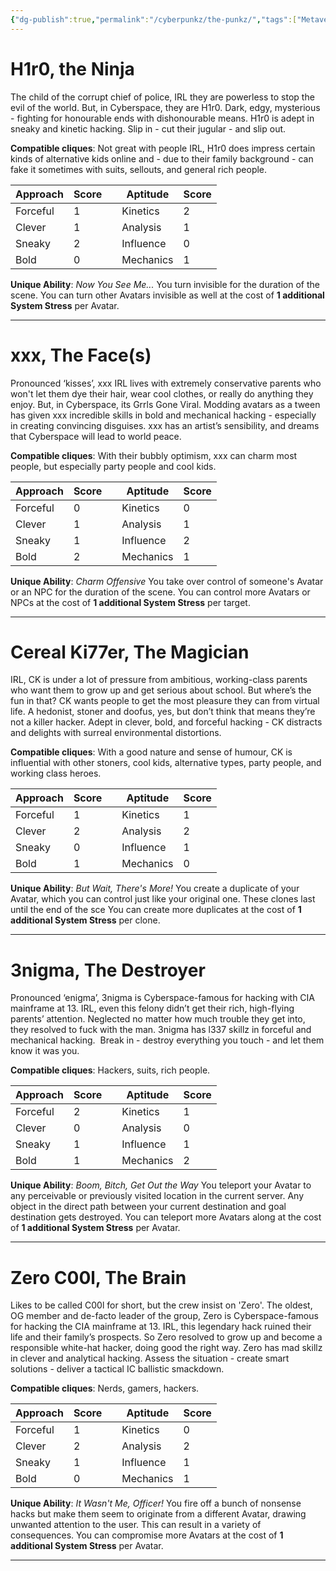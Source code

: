 ```yaml
---
{"dg-publish":true,"permalink":"/cyberpunkz/the-punkz/","tags":["Metaverse/SRD"]}
---
```


# H1r0, the Ninja
The child of the corrupt chief of police, IRL they are powerless to stop the evil of the world. But, in Cyberspace, they are H1r0. Dark, edgy, mysterious - fighting for honourable ends with dishonourable means. H1r0 is adept in sneaky and kinetic hacking. Slip in - cut their jugular - and slip out. 

**Compatible cliques**: Not great with people IRL, H1r0 does impress certain kinds of alternative kids online and - due to their family background - can fake it sometimes with suits, sellouts, and general rich people.

| Approach | Score |     | Aptitude  | Score |
| -------- | ----- | --- | --------- | ----- |
| Forceful | 1     |     | Kinetics  | 2     |
| Clever   | 1     |     | Analysis  | 1     |
| Sneaky   | 2     |     | Influence | 0     |
| Bold     | 0     |     | Mechanics | 1     |

**Unique Ability**: *Now You See Me...*
You turn invisible for the duration of the scene. 
You can turn other Avatars invisible as well at the cost of **1 additional System Stress** per Avatar.


---

# xxx, The Face(s)
Pronounced ‘kisses’, xxx IRL lives with extremely conservative parents who won't let them dye their hair, wear cool clothes, or really do anything they enjoy. But, in Cyberspace, its Grrls Gone Viral. Modding avatars as a tween has given xxx incredible skills in bold and mechanical hacking - especially in creating convincing disguises. xxx has an artist’s sensibility, and dreams that Cyberspace will lead to world peace.

**Compatible cliques**: With their bubbly optimism, xxx can charm most people, but especially party people and cool kids.

| Approach | Score |     | Aptitude  | Score |
| -------- | ----- | --- | --------- | ----- |
| Forceful | 0     |     | Kinetics  | 0     |
| Clever   | 1     |     | Analysis  | 1     |
| Sneaky   | 1     |     | Influence | 2     |
| Bold     | 2     |     | Mechanics | 1     |

**Unique Ability**: *Charm Offensive*
You take over control of someone's Avatar or an NPC for the duration of the scene. 
You can control more Avatars or NPCs at the cost of **1 additional System Stress** per target.


---
# Cereal Ki77er, The Magician
IRL, CK is under a lot of pressure from ambitious, working-class parents who want them to grow up and get serious about school. But where’s the fun in that? CK wants people to get the most pleasure they can from virtual life. A hedonist, stoner and doofus, yes, but don’t think that means they’re not a killer hacker. Adept in clever, bold, and forceful hacking - CK distracts and delights with surreal environmental distortions. 

**Compatible cliques**: With a good nature and sense of humour, CK is influential with other stoners, cool kids, alternative types, party people, and working class heroes.

| Approach | Score |     | Aptitude  | Score |
| -------- | ----- | --- | --------- | ----- |
| Forceful | 1     |     | Kinetics  | 1     |
| Clever   | 2     |     | Analysis  | 2     |
| Sneaky   | 0     |     | Influence | 1     |
| Bold     | 1     |     | Mechanics | 0     |

**Unique Ability**: *But Wait, There's More!*
You create a duplicate of your Avatar, which you can control just like your original one. These clones last until the end of the sce
You can create more duplicates at the cost of **1 additional System Stress** per clone.


---
# 3nigma, The Destroyer
Pronounced ‘enigma’, 3nigma is Cyberspace-famous for hacking with CIA mainframe at 13. IRL, even this felony didn’t get their rich, high-flying parents’ attention. Neglected no matter how much trouble they get into, they resolved to fuck with the man. 3nigma has l337 skillz in forceful and mechanical hacking.  Break in - destroy everything you touch - and let them know it was you.

**Compatible cliques**: Hackers, suits, rich people.

| Approach | Score |     | Aptitude  | Score |
| -------- | ----- | --- | --------- | ----- |
| Forceful | 2     |     | Kinetics  | 1     |
| Clever   | 0     |     | Analysis  | 0     |
| Sneaky   | 1     |     | Influence | 1     |
| Bold     | 1     |     | Mechanics | 2     |

**Unique Ability**: *Boom, Bitch, Get Out the Way*
You teleport your Avatar to any perceivable or previously visited location in the current server. Any object in the direct path between your current destination and goal destination gets destroyed. 
You can teleport more Avatars along at the cost of **1 additional System Stress** per Avatar.


---
# Zero C00l, The Brain
Likes to be called C00l for short, but the crew insist on 'Zero'. The oldest, OG member and de-facto leader of the group, Zero is Cyberspace-famous for hacking the CIA mainframe at 13. IRL, this legendary hack ruined their life and their family’s prospects. So Zero resolved to grow up and become a responsible white-hat hacker, doing good the right way. Zero has mad skillz in clever and analytical hacking. Assess the situation - create smart solutions - deliver a tactical IC ballistic smackdown.

**Compatible cliques**: Nerds, gamers, hackers.

| Approach | Score |     | Aptitude  | Score |
| -------- | ----- | --- | --------- | ----- |
| Forceful | 1     |     | Kinetics  | 0     |
| Clever   | 2     |     | Analysis  | 2     |
| Sneaky   | 1     |     | Influence | 1     |
| Bold     | 0     |     | Mechanics | 1     |

**Unique Ability**: *It Wasn't Me, Officer!*
You fire off a bunch of nonsense hacks but make them seem to originate from a different Avatar, drawing unwanted attention to the user. This can result in a variety of consequences.
You can compromise more Avatars at the cost of **1 additional System Stress** per Avatar.


---